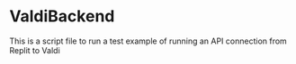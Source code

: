 # ValdiBackend
This is a script file to run a test example of running an API connection from Replit to Valdi
